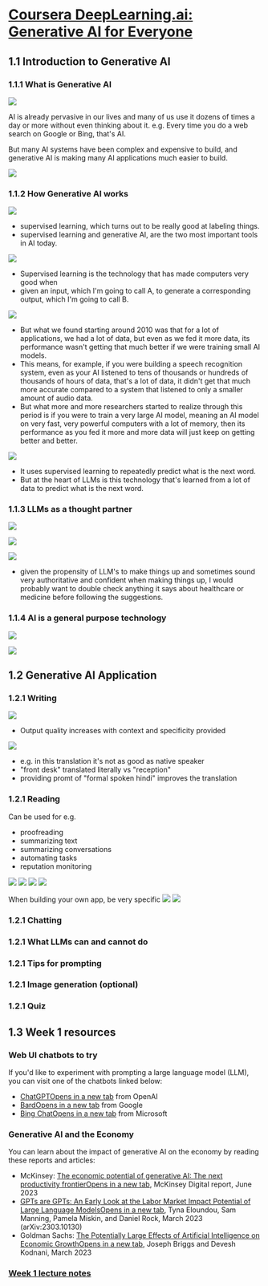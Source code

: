 # [Coursera DeepLearning.ai: Generative AI for Everyone](https://www.coursera.org/learn/generative-ai-for-everyone/home/week/1)

## 1.1 Introduction to Generative AI

### 1.1.1 What is Generative AI

![](/img/1.04.jpg) 

AI is already pervasive in our lives and many of us use it dozens of times a
day or more without even thinking about it. e.g. Every time you do a web search
on Google or Bing, that's AI.

But many AI systems have been complex and expensive to build, and generative AI
is making many AI applications much easier to build.

![](/img/1.11.jpg)

### 1.1.2 How Generative AI works

![](/img/1.13.jpg)
- supervised learning, which turns out to be really good at labeling things.
- supervised learning and generative AI, are the two most important tools in AI today.

![](/img/1.15.jpg)
- Supervised learning is the technology that has made computers very good when
- given an input, which I'm going to call A, to generate a corresponding output, which I'm going to call B.

![](/img/1.16.jpg)
- But what we found starting around 2010 was that for a lot of applications, we
  had a lot of data, but even as we fed it more data, its performance wasn't
  getting that much better if we were training small AI models.
- This means, for example, if you were building a speech recognition system,
  even as your AI listened to tens of thousands or hundreds of thousands of
  hours of data, that's a lot of data, it didn't get that much more accurate
  compared to a system that listened to only a smaller amount of audio data.
- But what more and more researchers started to realize through this period is
  if you were to train a very large AI model, meaning an AI model on very fast,
  very powerful computers with a lot of memory, then its performance as you fed
  it more and more data will just keep on getting better and better.

![](/img/1.18.jpg)
- It uses supervised learning to repeatedly predict what is the next word.
- But at the heart of LLMs is this technology that's learned from a lot of data
  to predict what is the next word.

### 1.1.3 LLMs as a thought partner

![](/img/1.20.jpg)

![](/img/1.21.jpg)

![](/img/1.22.jpg)
- given the propensity of LLM's to make things up and sometimes sound very
  authoritative and confident when making things up, I would probably want to
  double check anything it says about healthcare or medicine before following
  the suggestions.

### 1.1.4 AI is a general purpose technology

![](/img/1.26.jpg)

![](/img/1.27.jpg)

## 1.2 Generative AI Application

### 1.2.1 Writing

![](/img/1.28.png)
- Output quality increases with context and specificity provided

![](/img/1.29.png)
- e.g. in this translation it's not as good as native speaker
- "front desk" translated literally vs "reception"
- providing promt of "formal spoken hindi" improves the translation

### 1.2.1 Reading

Can be used for e.g. 
- proofreading
- summarizing text
- summarizing conversations
- automating tasks
- reputation monitoring

![](/img/1.30.png)
![](/img/1.31.png)
![](/img/1.32.png)
![](/img/1.35.png)

When building your own app, be very specific
![](/img/1.33.png)
![](/img/1.34.png)

### 1.2.1 Chatting

### 1.2.1 What LLMs can and cannot do

### 1.2.1 Tips for prompting

### 1.2.1 Image generation (optional)

### 1.2.1 Quiz

## 1.3 Week 1 resources

### Web UI chatbots to try

If you'd like to experiment with prompting a large language model (LLM), you
can visit one of the chatbots linked below:
- [ChatGPTOpens in a new tab](https://chat.openai.com/) from OpenAI
- [BardOpens in a new tab](https://bard.google.com/chat) from Google
- [Bing ChatOpens in a new tab](https://www.bing.com/search?q=Bing+AI&showconv=1&FORM=hpcodx) from Microsoft
    
### Generative AI and the Economy

You can learn about the impact of generative AI on the economy by reading these reports and articles:
- McKinsey: [The economic potential of generative AI: The next productivity frontierOpens in a new tab](https://www.mckinsey.com/capabilities/mckinsey-digital/our-insights/the-economic-potential-of-generative-ai-the-next-productivity-frontier#introduction), McKinsey Digital report, June 2023 
- [GPTs are GPTs: An Early Look at the Labor Market Impact Potential of Large Language ModelsOpens in a new tab](https://arxiv.org/pdf/2303.10130.pdf), Tyna Eloundou, Sam Manning, Pamela Miskin, and Daniel Rock, March 2023 (arXiv:2303.10130)
- Goldman Sachs: [The Potentially Large Effects of Artificial Intelligence on Economic GrowthOpens in a new tab](https://www.gspublishing.com/content/research/en/reports/2023/03/27/d64e052b-0f6e-45d7-967b-d7be35fabd16.html), Joseph Briggs and Devesh Kodnani, March 2023

### [Week 1 lecture notes](https://community.deeplearning.ai/t/generative-ai-for-everyone-lecture-notes/481740)

